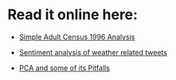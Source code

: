 # Read it online here:

* [Simple Adult Census 1996 Analysis](http://nbviewer.ipython.org/github/jotterbach/Data-Exploration-and-Numerical-Experimentation/blob/master/Data-Analytics/Adult%20census%20data.ipynb)

* [Sentiment analysis of weather related tweets](http://nbviewer.ipython.org/github/jotterbach/Data-Exploration-and-Numerical-Experimentation/blob/master/Data-Analytics/Sentiment%20analysis%20of%20weather%20related%20tweets.ipynb)

* [PCA and some of its Pitfalls](https://github.com/jotterbach/Data-Exploration-and-Numerical-Experimentation/blob/master/Data-Analytics/PCA_Pitfalls.ipynb)
